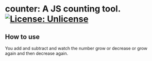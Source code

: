 # counter: A JS counting tool. [![License: Unlicense](https://img.shields.io/badge/license-Unlicense-blue.svg)](http://unlicense.org/)
## How to use
You add and subtract and watch the number grow or decrease or grow again and then decrease again.
